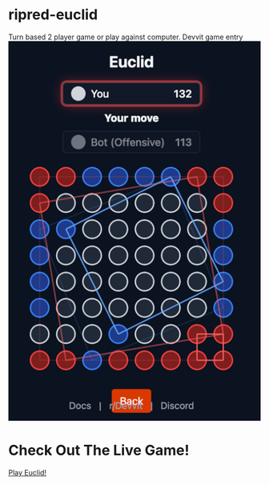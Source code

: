 # ripred-euclid
Turn based 2 player game or play against computer. Devvit game entry
![alt text](Euclid-Game2.png)

# Check Out The Live Game!
[Play Euclid!](https://www.reddit.com/r/ripred_euclid_dev/)

